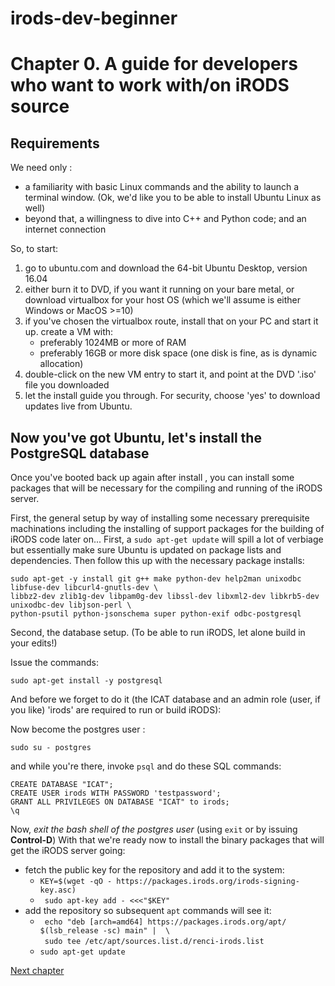 # irods-dev-beginner

Chapter 0. A guide for developers who want to work with/on iRODS source
=======================================================================

Requirements
------------

We need only :

* a familiarity with basic Linux commands and the ability to launch a terminal window. (Ok, we'd like you to be able to install Ubuntu Linux as well)
* beyond that, a willingness to dive into C++ and Python code; and an internet connection
 
So, to start:
1. go to ubuntu.com and download the 64-bit Ubuntu Desktop, version 16.04
1. either burn it to DVD, if you want it running on your bare metal, or download virtualbox for your host OS
(which we'll assume  is either Windows or MacOS >=10)
1. if you've chosen the virtualbox route, install that on your PC and start it up. create a VM with:
    * preferably 1024MB or more of RAM
    * preferably 16GB or more disk space (one disk is fine, as is dynamic allocation)
1. double-click on the new VM entry to start it, and point at the DVD '.iso' file you downloaded
1. let the install guide you through.  For security, choose 'yes' to download updates live from Ubuntu.

Now you've got Ubuntu, let's install the PostgreSQL database
------------------------------------------------------------

Once you've booted back up again after install , you can install some packages  that will be necessary 
for the compiling and running of the iRODS server.

First, the general setup by way of installing some necessary prerequisite machinations including the installing of support packages for the building of iRODS code later on...
First, a `sudo apt-get update` will spill a lot of  verbiage but essentially make sure Ubuntu is updated on package lists and dependencies. Then follow this up with the necessary package installs:
```
sudo apt-get -y install git g++ make python-dev help2man unixodbc libfuse-dev libcurl4-gnutls-dev \
libbz2-dev zlib1g-dev libpam0g-dev libssl-dev libxml2-dev libkrb5-dev unixodbc-dev libjson-perl \
python-psutil python-jsonschema super python-exif odbc-postgresql
```

Second, the database setup. (To be able to run iRODS, let alone build in your edits!)

Issue the commands:
```
sudo apt-get install -y postgresql
```
And before we forget to do it (the ICAT database and an admin role (user, if you like) 'irods' are required to run or build iRODS):

Now become the postgres user :
```
sudo su - postgres
```
and while you're there, invoke ```psql``` and do these SQL commands:
```
CREATE DATABASE "ICAT";
CREATE USER irods WITH PASSWORD 'testpassword';
GRANT ALL PRIVILEGES ON DATABASE "ICAT" to irods;
\q
```
Now, *_exit the bash shell of the postgres user_*  (using `exit` or by  issuing  **Control-D**)
With that we're ready now to install the binary packages that will get the iRODS server going:

* fetch the public key for the repository and add it to the system:
    - ``` KEY=$(wget -qO - https://packages.irods.org/irods-signing-key.asc) ```  
    - ``` sudo apt-key add - <<<"$KEY"```
* add the repository so subsequent `apt` commands will see it:
    - ``` echo "deb [arch=amd64] https://packages.irods.org/apt/ $(lsb_release -sc) main" |  \```  
      ``` sudo tee /etc/apt/sources.list.d/renci-irods.list```
    - `sudo apt-get update`

[Next chapter](./one.md)
